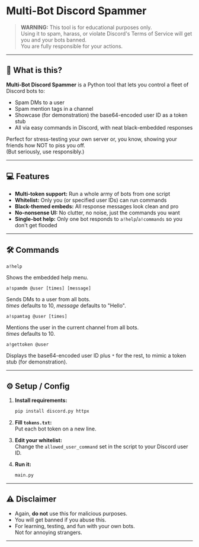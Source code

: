 # Multi-Bot Discord Spammer

> **WARNING:** This tool is for educational purposes only.  
> Using it to spam, harass, or violate Discord's Terms of Service will get you and your bots banned.  
> You are fully responsible for your actions.

---

## 🚀 What is this?

**Multi-Bot Discord Spammer** is a Python tool that lets you control a fleet of Discord bots to:

- Spam DMs to a user
- Spam mention tags in a channel
- Showcase (for demonstration) the base64-encoded user ID as a token stub
- All via easy commands in Discord, with neat black-embedded responses

Perfect for stress-testing your own server or, you know, showing your friends how NOT to piss you off.  
(But seriously, use responsibly.)

---

## 💻 Features

- **Multi-token support:** Run a whole army of bots from one script
- **Whitelist:** Only you (or specified user IDs) can run commands
- **Black-themed embeds:** All response messages look clean and pro
- **No-nonsense UI:** No clutter, no noise, just the commands you want
- **Single-bot help:** Only one bot responds to `a!help`/`a!commands` so you don't get flooded

---

## 🛠️ Commands

```text
a!help
```
Shows the embedded help menu.

```text
a!spamdm @user [times] [message]
```
Sends DMs to a user from all bots.  
*times* defaults to 10, *message* defaults to "Hello".

```text
a!spamtag @user [times]
```
Mentions the user in the current channel from all bots.  
*times* defaults to 10.

```text
a!gettoken @user
```
Displays the base64-encoded user ID plus `*` for the rest, to mimic a token stub (for demonstration).

---

## ⚙️ Setup / Config

1. **Install requirements:**
    ```sh
    pip install discord.py httpx
    ```

2. **Fill `tokens.txt`:**  
   Put each bot token on a new line.

3. **Edit your whitelist:**  
   Change the `allowed_user_command` set in the script to your Discord user ID.

4. **Run it:**
    ```sh
    main.py
    ```

---

## ⚠️ Disclaimer

- Again, **do not** use this for malicious purposes.
- You will get banned if you abuse this.
- For learning, testing, and fun with your own bots.  
  Not for annoying strangers.

---
